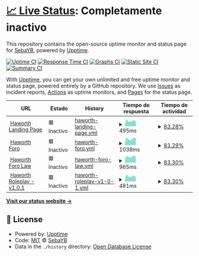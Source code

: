 # [📈 Live Status](https://SebaYB.github.io/HaworthStatus): <!--live status--> **Completamente inactivo**

This repository contains the open-source uptime monitor and status page for [SebaYB](https://SebaYB.github.io/HaworthStatus), powered by [Upptime](https://github.com/upptime/upptime).

[![Uptime CI](https://github.com/SebaYB/HaworthStatus/workflows/Uptime%20CI/badge.svg)](https://github.com/SebaYB/HaworthStatus/actions?query=workflow%3A%22Uptime+CI%22)
[![Response Time CI](https://github.com/SebaYB/HaworthStatus/workflows/Response%20Time%20CI/badge.svg)](https://github.com/SebaYB/HaworthStatus/actions?query=workflow%3A%22Response+Time+CI%22)
[![Graphs CI](https://github.com/SebaYB/HaworthStatus/workflows/Graphs%20CI/badge.svg)](https://github.com/SebaYB/HaworthStatus/actions?query=workflow%3A%22Graphs+CI%22)
[![Static Site CI](https://github.com/SebaYB/HaworthStatus/workflows/Static%20Site%20CI/badge.svg)](https://github.com/SebaYB/HaworthStatus/actions?query=workflow%3A%22Static+Site+CI%22)
[![Summary CI](https://github.com/SebaYB/HaworthStatus/workflows/Summary%20CI/badge.svg)](https://github.com/SebaYB/HaworthStatus/actions?query=workflow%3A%22Summary+CI%22)

With [Upptime](https://upptime.js.org), you can get your own unlimited and free uptime monitor and status page, powered entirely by a GitHub repository. We use [Issues](https://github.com/SebaYB/HaworthStatus/issues) as incident reports, [Actions](https://github.com/SebaYB/HaworthStatus/actions) as uptime monitors, and [Pages](https://SebaYB.github.io/HaworthStatus) for the status page.

<!--start: status pages-->
<!-- This summary is generated by Upptime (https://github.com/upptime/upptime) -->
<!-- Do not edit this manually, your changes will be overwritten -->
<!-- prettier-ignore -->
| URL | Estado | History | Tiempo de respuesta | Tiempo de actividad |
| --- | ------ | ------- | ------------- | ------ |
| <img alt="" src="https://icons.duckduckgo.com/ip3/haworth-rp.com.ico" height="13"> [Haworth Landing Page](https://haworth-rp.com) | 🟥 Inactivo | [haworth-landing-page.yml](https://github.com/SebaYB/HaworthStatus/commits/HEAD/history/haworth-landing-page.yml) | <details><summary><img alt="Gráfico de tiempo de respuesta" src="./graphs/haworth-landing-page/response-time-week.png" height="20"> 495ms</summary><br><a href="https://status.haworth.gg/history/haworth-landing-page"><img alt="Tiempo de respuesta 495" src="https://img.shields.io/endpoint?url=https%3A%2F%2Fraw.githubusercontent.com%2FSebaYB%2FHaworthStatus%2FHEAD%2Fapi%2Fhaworth-landing-page%2Fresponse-time.json"></a><br><a href="https://status.haworth.gg/history/haworth-landing-page"><img alt="Tiempo de respuesta últimas 24 horas 440" src="https://img.shields.io/endpoint?url=https%3A%2F%2Fraw.githubusercontent.com%2FSebaYB%2FHaworthStatus%2FHEAD%2Fapi%2Fhaworth-landing-page%2Fresponse-time-day.json"></a><br><a href="https://status.haworth.gg/history/haworth-landing-page"><img alt="Tiempo de respuesta últimos 7 días 495" src="https://img.shields.io/endpoint?url=https%3A%2F%2Fraw.githubusercontent.com%2FSebaYB%2FHaworthStatus%2FHEAD%2Fapi%2Fhaworth-landing-page%2Fresponse-time-week.json"></a><br><a href="https://status.haworth.gg/history/haworth-landing-page"><img alt="Tiempo de respuesta últimos 30 días 495" src="https://img.shields.io/endpoint?url=https%3A%2F%2Fraw.githubusercontent.com%2FSebaYB%2FHaworthStatus%2FHEAD%2Fapi%2Fhaworth-landing-page%2Fresponse-time-month.json"></a><br><a href="https://status.haworth.gg/history/haworth-landing-page"><img alt="Tiempo de respuesta último año 495" src="https://img.shields.io/endpoint?url=https%3A%2F%2Fraw.githubusercontent.com%2FSebaYB%2FHaworthStatus%2FHEAD%2Fapi%2Fhaworth-landing-page%2Fresponse-time-year.json"></a></details> | <details><summary><a href="https://status.haworth.gg/history/haworth-landing-page">83.28%</a></summary><a href="https://status.haworth.gg/history/haworth-landing-page"><img alt="Tiempo de actividad 83.28%" src="https://img.shields.io/endpoint?url=https%3A%2F%2Fraw.githubusercontent.com%2FSebaYB%2FHaworthStatus%2FHEAD%2Fapi%2Fhaworth-landing-page%2Fuptime.json"></a><br><a href="https://status.haworth.gg/history/haworth-landing-page"><img alt="Tiempo de actividad últimas 24 horas 81.01%" src="https://img.shields.io/endpoint?url=https%3A%2F%2Fraw.githubusercontent.com%2FSebaYB%2FHaworthStatus%2FHEAD%2Fapi%2Fhaworth-landing-page%2Fuptime-day.json"></a><br><a href="https://status.haworth.gg/history/haworth-landing-page"><img alt="Tiempo de actividad últimos 7 días 83.28%" src="https://img.shields.io/endpoint?url=https%3A%2F%2Fraw.githubusercontent.com%2FSebaYB%2FHaworthStatus%2FHEAD%2Fapi%2Fhaworth-landing-page%2Fuptime-week.json"></a><br><a href="https://status.haworth.gg/history/haworth-landing-page"><img alt="Tiempo de actividad últimos 30 días 83.28%" src="https://img.shields.io/endpoint?url=https%3A%2F%2Fraw.githubusercontent.com%2FSebaYB%2FHaworthStatus%2FHEAD%2Fapi%2Fhaworth-landing-page%2Fuptime-month.json"></a><br><a href="https://status.haworth.gg/history/haworth-landing-page"><img alt="Tiempo de actividad último año 83.28%" src="https://img.shields.io/endpoint?url=https%3A%2F%2Fraw.githubusercontent.com%2FSebaYB%2FHaworthStatus%2FHEAD%2Fapi%2Fhaworth-landing-page%2Fuptime-year.json"></a></details>
| <img alt="" src="https://icons.duckduckgo.com/ip3/foro.haworth-rp.com.ico" height="13"> [Haworth Foro](https://foro.haworth-rp.com) | 🟥 Inactivo | [haworth-foro.yml](https://github.com/SebaYB/HaworthStatus/commits/HEAD/history/haworth-foro.yml) | <details><summary><img alt="Gráfico de tiempo de respuesta" src="./graphs/haworth-foro/response-time-week.png" height="20"> 1038ms</summary><br><a href="https://status.haworth.gg/history/haworth-foro"><img alt="Tiempo de respuesta 1038" src="https://img.shields.io/endpoint?url=https%3A%2F%2Fraw.githubusercontent.com%2FSebaYB%2FHaworthStatus%2FHEAD%2Fapi%2Fhaworth-foro%2Fresponse-time.json"></a><br><a href="https://status.haworth.gg/history/haworth-foro"><img alt="Tiempo de respuesta últimas 24 horas 1134" src="https://img.shields.io/endpoint?url=https%3A%2F%2Fraw.githubusercontent.com%2FSebaYB%2FHaworthStatus%2FHEAD%2Fapi%2Fhaworth-foro%2Fresponse-time-day.json"></a><br><a href="https://status.haworth.gg/history/haworth-foro"><img alt="Tiempo de respuesta últimos 7 días 1038" src="https://img.shields.io/endpoint?url=https%3A%2F%2Fraw.githubusercontent.com%2FSebaYB%2FHaworthStatus%2FHEAD%2Fapi%2Fhaworth-foro%2Fresponse-time-week.json"></a><br><a href="https://status.haworth.gg/history/haworth-foro"><img alt="Tiempo de respuesta últimos 30 días 1038" src="https://img.shields.io/endpoint?url=https%3A%2F%2Fraw.githubusercontent.com%2FSebaYB%2FHaworthStatus%2FHEAD%2Fapi%2Fhaworth-foro%2Fresponse-time-month.json"></a><br><a href="https://status.haworth.gg/history/haworth-foro"><img alt="Tiempo de respuesta último año 1038" src="https://img.shields.io/endpoint?url=https%3A%2F%2Fraw.githubusercontent.com%2FSebaYB%2FHaworthStatus%2FHEAD%2Fapi%2Fhaworth-foro%2Fresponse-time-year.json"></a></details> | <details><summary><a href="https://status.haworth.gg/history/haworth-foro">83.29%</a></summary><a href="https://status.haworth.gg/history/haworth-foro"><img alt="Tiempo de actividad 83.29%" src="https://img.shields.io/endpoint?url=https%3A%2F%2Fraw.githubusercontent.com%2FSebaYB%2FHaworthStatus%2FHEAD%2Fapi%2Fhaworth-foro%2Fuptime.json"></a><br><a href="https://status.haworth.gg/history/haworth-foro"><img alt="Tiempo de actividad últimas 24 horas 81.01%" src="https://img.shields.io/endpoint?url=https%3A%2F%2Fraw.githubusercontent.com%2FSebaYB%2FHaworthStatus%2FHEAD%2Fapi%2Fhaworth-foro%2Fuptime-day.json"></a><br><a href="https://status.haworth.gg/history/haworth-foro"><img alt="Tiempo de actividad últimos 7 días 83.29%" src="https://img.shields.io/endpoint?url=https%3A%2F%2Fraw.githubusercontent.com%2FSebaYB%2FHaworthStatus%2FHEAD%2Fapi%2Fhaworth-foro%2Fuptime-week.json"></a><br><a href="https://status.haworth.gg/history/haworth-foro"><img alt="Tiempo de actividad últimos 30 días 83.29%" src="https://img.shields.io/endpoint?url=https%3A%2F%2Fraw.githubusercontent.com%2FSebaYB%2FHaworthStatus%2FHEAD%2Fapi%2Fhaworth-foro%2Fuptime-month.json"></a><br><a href="https://status.haworth.gg/history/haworth-foro"><img alt="Tiempo de actividad último año 83.29%" src="https://img.shields.io/endpoint?url=https%3A%2F%2Fraw.githubusercontent.com%2FSebaYB%2FHaworthStatus%2FHEAD%2Fapi%2Fhaworth-foro%2Fuptime-year.json"></a></details>
| <img alt="" src="https://icons.duckduckgo.com/ip3/law.haworth-rp.com.ico" height="13"> [Haworth Foro Law](https://law.haworth-rp.com) | 🟥 Inactivo | [haworth-foro-law.yml](https://github.com/SebaYB/HaworthStatus/commits/HEAD/history/haworth-foro-law.yml) | <details><summary><img alt="Gráfico de tiempo de respuesta" src="./graphs/haworth-foro-law/response-time-week.png" height="20"> 965ms</summary><br><a href="https://status.haworth.gg/history/haworth-foro-law"><img alt="Tiempo de respuesta 965" src="https://img.shields.io/endpoint?url=https%3A%2F%2Fraw.githubusercontent.com%2FSebaYB%2FHaworthStatus%2FHEAD%2Fapi%2Fhaworth-foro-law%2Fresponse-time.json"></a><br><a href="https://status.haworth.gg/history/haworth-foro-law"><img alt="Tiempo de respuesta últimas 24 horas 887" src="https://img.shields.io/endpoint?url=https%3A%2F%2Fraw.githubusercontent.com%2FSebaYB%2FHaworthStatus%2FHEAD%2Fapi%2Fhaworth-foro-law%2Fresponse-time-day.json"></a><br><a href="https://status.haworth.gg/history/haworth-foro-law"><img alt="Tiempo de respuesta últimos 7 días 965" src="https://img.shields.io/endpoint?url=https%3A%2F%2Fraw.githubusercontent.com%2FSebaYB%2FHaworthStatus%2FHEAD%2Fapi%2Fhaworth-foro-law%2Fresponse-time-week.json"></a><br><a href="https://status.haworth.gg/history/haworth-foro-law"><img alt="Tiempo de respuesta últimos 30 días 965" src="https://img.shields.io/endpoint?url=https%3A%2F%2Fraw.githubusercontent.com%2FSebaYB%2FHaworthStatus%2FHEAD%2Fapi%2Fhaworth-foro-law%2Fresponse-time-month.json"></a><br><a href="https://status.haworth.gg/history/haworth-foro-law"><img alt="Tiempo de respuesta último año 965" src="https://img.shields.io/endpoint?url=https%3A%2F%2Fraw.githubusercontent.com%2FSebaYB%2FHaworthStatus%2FHEAD%2Fapi%2Fhaworth-foro-law%2Fresponse-time-year.json"></a></details> | <details><summary><a href="https://status.haworth.gg/history/haworth-foro-law">83.30%</a></summary><a href="https://status.haworth.gg/history/haworth-foro-law"><img alt="Tiempo de actividad 83.30%" src="https://img.shields.io/endpoint?url=https%3A%2F%2Fraw.githubusercontent.com%2FSebaYB%2FHaworthStatus%2FHEAD%2Fapi%2Fhaworth-foro-law%2Fuptime.json"></a><br><a href="https://status.haworth.gg/history/haworth-foro-law"><img alt="Tiempo de actividad últimas 24 horas 81.02%" src="https://img.shields.io/endpoint?url=https%3A%2F%2Fraw.githubusercontent.com%2FSebaYB%2FHaworthStatus%2FHEAD%2Fapi%2Fhaworth-foro-law%2Fuptime-day.json"></a><br><a href="https://status.haworth.gg/history/haworth-foro-law"><img alt="Tiempo de actividad últimos 7 días 83.30%" src="https://img.shields.io/endpoint?url=https%3A%2F%2Fraw.githubusercontent.com%2FSebaYB%2FHaworthStatus%2FHEAD%2Fapi%2Fhaworth-foro-law%2Fuptime-week.json"></a><br><a href="https://status.haworth.gg/history/haworth-foro-law"><img alt="Tiempo de actividad últimos 30 días 83.30%" src="https://img.shields.io/endpoint?url=https%3A%2F%2Fraw.githubusercontent.com%2FSebaYB%2FHaworthStatus%2FHEAD%2Fapi%2Fhaworth-foro-law%2Fuptime-month.json"></a><br><a href="https://status.haworth.gg/history/haworth-foro-law"><img alt="Tiempo de actividad último año 83.30%" src="https://img.shields.io/endpoint?url=https%3A%2F%2Fraw.githubusercontent.com%2FSebaYB%2FHaworthStatus%2FHEAD%2Fapi%2Fhaworth-foro-law%2Fuptime-year.json"></a></details>
| <img alt="" src="https://icons.duckduckgo.com/ip3/samp.haworth-rp.com.ico" height="13"> [Haworth Roleplay - v1.0.1](https://samp.haworth-rp.com) | 🟥 Inactivo | [haworth-roleplay-v1-0-1.yml](https://github.com/SebaYB/HaworthStatus/commits/HEAD/history/haworth-roleplay-v1-0-1.yml) | <details><summary><img alt="Gráfico de tiempo de respuesta" src="./graphs/haworth-roleplay-v1-0-1/response-time-week.png" height="20"> 481ms</summary><br><a href="https://status.haworth.gg/history/haworth-roleplay-v1-0-1"><img alt="Tiempo de respuesta 481" src="https://img.shields.io/endpoint?url=https%3A%2F%2Fraw.githubusercontent.com%2FSebaYB%2FHaworthStatus%2FHEAD%2Fapi%2Fhaworth-roleplay-v1-0-1%2Fresponse-time.json"></a><br><a href="https://status.haworth.gg/history/haworth-roleplay-v1-0-1"><img alt="Tiempo de respuesta últimas 24 horas 398" src="https://img.shields.io/endpoint?url=https%3A%2F%2Fraw.githubusercontent.com%2FSebaYB%2FHaworthStatus%2FHEAD%2Fapi%2Fhaworth-roleplay-v1-0-1%2Fresponse-time-day.json"></a><br><a href="https://status.haworth.gg/history/haworth-roleplay-v1-0-1"><img alt="Tiempo de respuesta últimos 7 días 481" src="https://img.shields.io/endpoint?url=https%3A%2F%2Fraw.githubusercontent.com%2FSebaYB%2FHaworthStatus%2FHEAD%2Fapi%2Fhaworth-roleplay-v1-0-1%2Fresponse-time-week.json"></a><br><a href="https://status.haworth.gg/history/haworth-roleplay-v1-0-1"><img alt="Tiempo de respuesta últimos 30 días 481" src="https://img.shields.io/endpoint?url=https%3A%2F%2Fraw.githubusercontent.com%2FSebaYB%2FHaworthStatus%2FHEAD%2Fapi%2Fhaworth-roleplay-v1-0-1%2Fresponse-time-month.json"></a><br><a href="https://status.haworth.gg/history/haworth-roleplay-v1-0-1"><img alt="Tiempo de respuesta último año 481" src="https://img.shields.io/endpoint?url=https%3A%2F%2Fraw.githubusercontent.com%2FSebaYB%2FHaworthStatus%2FHEAD%2Fapi%2Fhaworth-roleplay-v1-0-1%2Fresponse-time-year.json"></a></details> | <details><summary><a href="https://status.haworth.gg/history/haworth-roleplay-v1-0-1">83.30%</a></summary><a href="https://status.haworth.gg/history/haworth-roleplay-v1-0-1"><img alt="Tiempo de actividad 83.30%" src="https://img.shields.io/endpoint?url=https%3A%2F%2Fraw.githubusercontent.com%2FSebaYB%2FHaworthStatus%2FHEAD%2Fapi%2Fhaworth-roleplay-v1-0-1%2Fuptime.json"></a><br><a href="https://status.haworth.gg/history/haworth-roleplay-v1-0-1"><img alt="Tiempo de actividad últimas 24 horas 81.03%" src="https://img.shields.io/endpoint?url=https%3A%2F%2Fraw.githubusercontent.com%2FSebaYB%2FHaworthStatus%2FHEAD%2Fapi%2Fhaworth-roleplay-v1-0-1%2Fuptime-day.json"></a><br><a href="https://status.haworth.gg/history/haworth-roleplay-v1-0-1"><img alt="Tiempo de actividad últimos 7 días 83.30%" src="https://img.shields.io/endpoint?url=https%3A%2F%2Fraw.githubusercontent.com%2FSebaYB%2FHaworthStatus%2FHEAD%2Fapi%2Fhaworth-roleplay-v1-0-1%2Fuptime-week.json"></a><br><a href="https://status.haworth.gg/history/haworth-roleplay-v1-0-1"><img alt="Tiempo de actividad últimos 30 días 83.30%" src="https://img.shields.io/endpoint?url=https%3A%2F%2Fraw.githubusercontent.com%2FSebaYB%2FHaworthStatus%2FHEAD%2Fapi%2Fhaworth-roleplay-v1-0-1%2Fuptime-month.json"></a><br><a href="https://status.haworth.gg/history/haworth-roleplay-v1-0-1"><img alt="Tiempo de actividad último año 83.30%" src="https://img.shields.io/endpoint?url=https%3A%2F%2Fraw.githubusercontent.com%2FSebaYB%2FHaworthStatus%2FHEAD%2Fapi%2Fhaworth-roleplay-v1-0-1%2Fuptime-year.json"></a></details>

<!--end: status pages-->

[**Visit our status website →**](https://SebaYB.github.io/HaworthStatus)

## 📄 License

- Powered by: [Upptime](https://github.com/upptime/upptime)
- Code: [MIT](./LICENSE) © [SebaYB](https://SebaYB.github.io/HaworthStatus)
- Data in the `./history` directory: [Open Database License](https://opendatacommons.org/licenses/odbl/1-0/)

